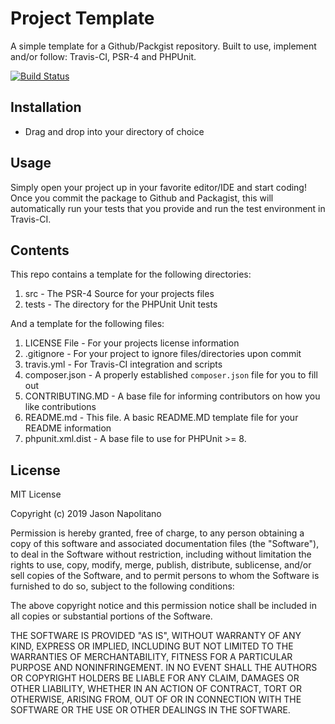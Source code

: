 # Project Template

A simple template for a Github/Packgist repository. Built to use, implement and/or follow: Travis-CI, PSR-4 and PHPUnit.

[![Build Status](https://travis-ci.com/jason-napolitano/PHP-Exceptions.svg?branch=master)](https://travis-ci.com/jason-napolitano/PHP-Exceptions)

## Installation
 - Drag and drop into your directory of choice

## Usage
Simply open your project up in your favorite editor/IDE and start coding! Once you commit the package to Github and Packagist, this will automatically run your tests that you provide and run the test environment in Travis-CI.

## Contents
This repo contains a template for the following directories:
 1. src - The PSR-4 Source for your projects files
 2. tests - The directory for the PHPUnit Unit tests

And a template for the following files:
 1. LICENSE File - For your projects license information
 2. .gitignore - For your project to ignore files/directories upon commit
 3. travis.yml - For Travis-CI integration and scripts
 4. composer.json - A properly established `composer.json` file for you to fill out
 5. CONTRIBUTING.MD - A base file for informing contributors on how you like contributions
 6. README.md - This file. A basic README.MD template file for your README information
 7. phpunit.xml.dist - A base file to use for PHPUnit >= 8.


## License
MIT License

Copyright (c) 2019 Jason Napolitano

Permission is hereby granted, free of charge, to any person obtaining a copy
of this software and associated documentation files (the "Software"), to deal
in the Software without restriction, including without limitation the rights
to use, copy, modify, merge, publish, distribute, sublicense, and/or sell
copies of the Software, and to permit persons to whom the Software is
furnished to do so, subject to the following conditions:

The above copyright notice and this permission notice shall be included in all
copies or substantial portions of the Software.

THE SOFTWARE IS PROVIDED "AS IS", WITHOUT WARRANTY OF ANY KIND, EXPRESS OR
IMPLIED, INCLUDING BUT NOT LIMITED TO THE WARRANTIES OF MERCHANTABILITY,
FITNESS FOR A PARTICULAR PURPOSE AND NONINFRINGEMENT. IN NO EVENT SHALL THE
AUTHORS OR COPYRIGHT HOLDERS BE LIABLE FOR ANY CLAIM, DAMAGES OR OTHER
LIABILITY, WHETHER IN AN ACTION OF CONTRACT, TORT OR OTHERWISE, ARISING FROM,
OUT OF OR IN CONNECTION WITH THE SOFTWARE OR THE USE OR OTHER DEALINGS IN THE
SOFTWARE.
